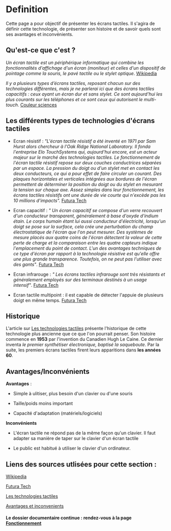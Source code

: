 # Definition 

Cette page a pour objectif de présenter les écrans tactiles. Il s'agira de définir cette technologie, de présenter son histoire et de savoir quels sont ses avantages et inconvénients.

## Qu'est-ce que c'est ?
>
*Un écran tactile est un périphérique informatique qui combine les fonctionnalités d'affichage d'un écran (moniteur) et celles d'un dispositif de pointage comme la souris, le pavé tactile ou le stylet optique*. [Wikipedia](https://fr.wikipedia.org/wiki/Écran_tactile)
>

>
*Il y a plusieurs types d’écrans tactiles, reposant chacun sur des technologies différentes, mais je ne parlerai ici que des écrans tactiles capacitifs : ceux ayant un écran dur et sans stylet. Ce sont aujourd’hui les plus courants sur les téléphones et ce sont ceux qui autorisent le multi-touch*. [Couleur sciences](https://couleur-science.eu/?d=4e0bec--comment-fonctionne-un-ecran-tactile)
>
 
## Les différents types de technologies d'écrans tactiles

- Ecran résistif : *"L'écran tactile résistif a été inventé en 1971 par Sam Hurst alors chercheur à l'Oak Ridge National Laboratory. Il fonda l'entreprise Elo TouchSystems qui, aujourd'hui encore, est un acteur majeur sur le marché des technologies tactiles. Le fonctionnement de l'écran tactile résistif repose sur deux couches conductrices séparées par un espace. La pression du doigt ou d'un stylet met en contact les deux conducteurs, ce qui a pour effet de faire circuler un courant. Des plaques horizontales et verticales intégrées aux bordures de l'écran permettent de déterminer la position du doigt ou du stylet en mesurant la tension sur chaque axe. Assez simples dans leur fonctionnement, les écrans tactiles résistifs ont une durée de vie courte qui n'excède pas les 10 millions d'impacts".* [Futura Tech](https://www.futura-sciences.com/tech/definitions/technologie-ecran-tactile-539/) 

- Ecran capacitif : *" Un écran capacitif se compose d'un verre recouvert d'un conducteur transparent, généralement à base d'oxyde d'indium étain. Le corps humain étant lui aussi conducteur d'électricité, lorsqu'un doigt se pose sur la surface, cela crée une perturbation du champ électrostatique de l'écran que l'on peut mesurer. Des systèmes de mesure placés aux quatre coins de l'écran détectent la valeur de cette perte de charge et la comparaison entre les quatre capteurs indique l'emplacement du point de contact. L'un des avantages techniques de ce type d'écran par rapport à la technologie résistive est qu'elle offre une plus grande transparence. Toutefois, on ne peut pas l'utiliser avec des gants"*. [Futura Tech](https://www.futura-sciences.com/tech/definitions/technologie-ecran-tactile-539/) 

- Ecran infrarouge : *" Les écrans tactiles infrarouge sont très résistants et généralement employés sur des terminaux destinés à un usage intensif"*. [Futura Tech](https://www.futura-sciences.com/tech/definitions/technologie-ecran-tactile-539/) 

- Ecran tactile multipoint : il est capable de détecter l'appuie de plusieurs doigt en même temps. [Futura Tech](https://www.futura-sciences.com/tech/definitions/technologie-ecran-tactile-539/) 

## Historique 

L'article sur [Les technologies tactiles](http://www-igm.univ-mlv.fr/~dr/XPOSE2008/Les%20technologies%20tactiles/histo_origine.html) présente l'historique de cette technologie plus ancienne que ce que l'on pourrait penser. Son histoire commence en **1953** par l'invention du Canadien Hugh Le Caine. Ce dernier inventa *le premier synthétiser électronique, baptisé la saqueboute*. Par la suite, les premiers écrans tactiles firent leurs apparitions dans **les années 60**.

## Avantages/Inconvénients

**Avantages** :

- Simple à ulitiser, plus besoin d'un clavier ou d'une souris

- Taille/poids moins important

- Capacité d'adaptation (matériels/logiciels)


**Inconvénients**

- L'écran tactile ne répond pas de la même façon qu'un clavier. Il faut adapter sa manière de taper sur le clavier d'un écran tactile

- Le public est habitué à utiliser le clavier d'un ordinateur.


## Liens des sources utlisées pour cette section :


[Wikipedia](https://fr.wikipedia.org/wiki/Écran_tactile)

[Futura Tech](https://www.futura-sciences.com/tech/definitions/technologie-ecran-tactile-539/) 

[Les technologies tactiles](http://www-igm.univ-mlv.fr/~dr/XPOSE2008/Les%20technologies%20tactiles/histo_origine.html)

[Avantages et inconvenients](http://www.ordinateur.cc/Matériel/Entrée-et-de-sortie-Devices/31990.html)


#### Le dossier documentaire continue : rendez-vous à la page [Fonctionnement](Fonctionnement.md)


